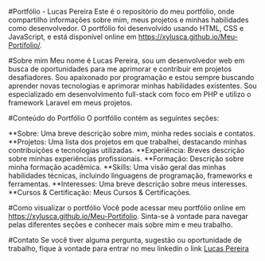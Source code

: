 #Portfólio - Lucas Pereira
Este é o repositório do meu portfólio, onde compartilho informações sobre mim, meus projetos e minhas habilidades como desenvolvedor. O portfólio foi desenvolvido usando HTML, CSS e JavaScript, e está disponível online em https://xylusca.github.io/Meu-Portifolio/.

#Sobre mim
Meu nome é Lucas Pereira, sou um desenvolvedor web em busca de oportunidades para me aprimorar e contribuir em projetos desafiadores. Sou apaixonado por programação e estou sempre buscando aprender novas tecnologias e aprimorar minhas habilidades existentes. Sou especializado em desenvolvimento full-stack com foco em PHP e utilizo o framework Laravel em meus projetos.

#Conteúdo do Portfólio
O portfólio contém as seguintes seções:

**Sobre: Uma breve descrição sobre mim, minha redes sociais e contatos.
**Projetos: Uma lista dos projetos em que trabalhei, destacando minhas contribuições e tecnologias utilizadas.
**Experiência: Breves descrição sobre minhas experiências profissionais.
**Formação: Descrição sobre minha formação acadêmica.
**Skills: Uma visão geral das minhas habilidades técnicas, incluindo linguagens de programação, frameworks e ferramentas.
**Interesses: Uma breve descrição sobre meus interesses.
**Cursos & Certificação: Meus Cursos & Certificações.

#Como visualizar o portfólio
Você pode acessar meu portfólio online em <a href='https://xylusca.github.io/Meu-Portifolio/'>https://xylusca.github.io/Meu-Portifolio</a>. Sinta-se à vontade para navegar pelas diferentes seções e conhecer mais sobre mim e meu trabalho.

#Contato
Se você tiver alguma pergunta, sugestão ou oportunidade de trabalho, fique à vontade para entrar no meu linkedin o link <a href='https://www.linkedin.com/in/lucas-pereira-9480141b7/'>Lucas Pereira</a>
